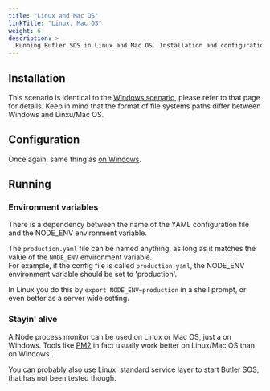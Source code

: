 ```yaml
---
title: "Linux and Mac OS"
linkTitle: "Linux, Mac OS"
weight: 6
description: >
  Running Butler SOS in Linux and Mac OS. Installation and configuration.
---
```


## Installation

This scenario is identical to the [Windows scenario](/docs/getting_started/install_config/windows/), please refer to that page for details. Keep in mind that the format of file systems paths differ between Windows and Linxu/Mac OS.

## Configuration

Once again, same thing as [on Windows](/docs/getting_started/install_config/windows/).

## Running

### Environment variables

There is a dependency between the name of the YAML configuration file and the NODE_ENV environment variable. 

The `production.yaml` file can be named anything, as long as it matches the value of the `NODE_ENV` environment variable.  
For example, if the config file is called `production.yaml`, the NODE_ENV environment variable should be set to 'production'.

In Linux you do this by `export NODE_ENV=production` in a shell prompt, or even better as a server wide setting.

### Stayin' alive
A Node process monitor can be used on Linux or Mac OS, just a on Windows.
Tools like [PM2](http://pm2.keymetrics.io/) in fact usually work better on Linux/Mac OS than on Windows..

You can probably also use Linux' standard service layer to start Butler SOS, that has not been tested though.
